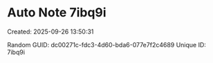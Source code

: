 ﻿# Auto Note 7ibq9i
Created: 2025-09-26 13:50:31

Random GUID: dc00271c-fdc3-4d60-bda6-077e7f2c4689
Unique ID: 7ibq9i
